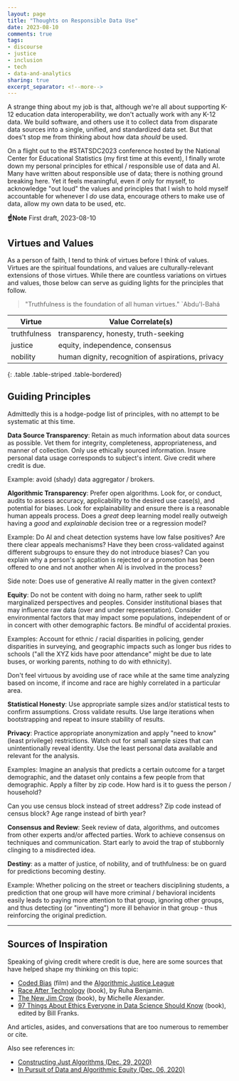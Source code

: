 ```yaml
---
layout: page
title: "Thoughts on Responsible Data Use"
date: 2023-08-10
comments: true
tags:
- discourse
- justice
- inclusion
- tech
- data-and-analytics
sharing: true
excerpt_separator: <!--more-->
---
```


A strange thing about my job is that, although we're all about supporting K-12
education data interoperability, we don't actually work with any K-12 data. We
build software, and others use it to collect data from disparate data sources
into a single, unified, and standardized data set. But that does't stop me from
thinking about how data _should_ be used.

On a flight out to the #STATSDC2023 conference hosted by the National Center for
Educational Statistics (my first time at this event), I finally wrote down my
personal principles for ethical / responsible use of data and AI. Many have
written about responsible use of data; there is nothing ground breaking here.
Yet it feels meaningful, even if only for myself, to acknowledge "out loud" the
values and principles that I wish to hold myself accountable for whenever I _do_
use data, encourage others to make use of data, allow my own data to be used,
etc.

<!--more-->

**☝Note** First draft, 2023-08-10

## Virtues and Values

As a person of faith, I tend to think of virtues before I think of values.
Virtues are the spiritual foundations, and values are culturally-relevant
extensions of those virtues. While there are countless variations on virtues and
values, those below can serve as guiding lights for the principles that follow.

> "Truthfulness is the foundation of all human virtues." `Abdu'l-Bahá

| Virtue       | Value Correlate(s)                                 |
| ------------ | -------------------------------------------------- |
| truthfulness | transparency, honesty, truth-seeking               |
| justice      | equity, independence, consensus                    |
| nobility     | human dignity, recognition of aspirations, privacy |
{: .table .table-striped .table-bordered}

## Guiding Principles

Admittedly this is a hodge-podge list of principles, with no attempt to be
systematic at this time.

**Data Source Transparency**: Retain as much information about data sources as
possible. Vet them for integrity, completeness, appropriateness, and manner of
collection. Only use ethically sourced information. Insure personal data usage
corresponds to subject's intent. Give credit where credit is due.

Example: avoid (shady) data aggregator / brokers.

**Algorithmic Transparency**: Prefer open algorithms. Look for, or conduct,
audits to assess accuracy, applicability to the desired use case(s), and
potential for biases. Look for explainability and ensure there is a reasonable
human appeals process. Does a _great_ deep learning model really outweigh having
a _good_ and _explainable_ decision tree or a regression model?

Example: Do AI and cheat detection systems have low false positives? Are there
clear appeals mechanisms? Have they been cross-validated against different
subgroups to ensure they do not introduce biases? Can you explain why a person's
application is rejected or a promotion has been offered to one and not another
when AI is involved in the process?

Side note: Does use of generative AI really matter in the given context?

**Equity**: Do not be content with doing no harm, rather seek to uplift
marginalized perspectives and peoples. Consider institutional biases that may
influence raw data (over and under representation). Consider environmental
factors that may impact some populations, independent of or in concert with
other demographic factors. Be mindful of accidental proxies.

Examples: Account for ethnic / racial disparities in policing, gender disparities in
surveying, and geographic impacts such as longer bus rides to schools ("all the
XYZ kids have poor attendance" might be due to late buses, or working parents,
nothing to do with ethnicity).

Don't feel virtuous by avoiding use of race while at the same time analyzing
based on income, if income and race are highly correlated in a particular area.

**Statistical Honesty**: Use appropriate sample sizes and/or statistical tests
to confirm assumptions. Cross validate results. Use large iterations when
bootstrapping and repeat to insure stability of results.

**Privacy**: Practice appropriate anonymization and apply "need to know" (least
privilege) restrictions. Watch out for small sample sizes that can
unintentionally reveal identity. Use the least personal data available and
relevant for the analysis.

Examples: Imagine an analysis that predicts a certain outcome for a target
demographic, and the dataset only contains a few people from that demographic.
Apply a filter by zip code. How hard is it to guess the person / household?

Can you use census block instead of street address? Zip code instead of census
block? Age range instead of birth year?

**Consensus and Review**: Seek review of data, algorithms, and outcomes from
other experts and/or affected parties. Work to achieve consensus on techniques
and communication. Start early to avoid the trap of stubbornly clinging to a
misdirected idea.

**Destiny**: as a matter of justice, of nobility, and of truthfulness: be on
guard for predictions becoming destiny.

Example: Whether policing on the street or teachers disciplining students, a
prediction that one group will have more criminal / behavioral incidents easily
leads to paying more attention to that group, ignoring other groups, and thus
detecting (or "inventing") more ill behavior in that group - thus reinforcing
the original prediction.

----

## Sources of Inspiration

Speaking of giving credit where credit is due, here are some sources that have
helped shape my thinking on this topic:

* [Coded Bias](https://www.codedbias.com/) (film) and the [Algorithmic Justice
  League](https://www.ajl.org/)
* [Race After Technology](https://www.ruhabenjamin.com/race-after-technology)
  (book), by Ruha Benjamin.
* [The New Jim Crow](https://newjimcrow.com/) (book), by Michelle Alexander.
* [97 Things About Ethics Everyone in Data Science Should
  Know](https://learning.oreilly.com/library/view/97-things-about/9781492072652/q)
  (book), edited by Bill Franks.

And articles, asides, and conversations that are too numerous to remember or
cite.

Also see references in:

* [Constructing Just Algorithms (Dec. 29, 2020)](/archive/2020/12/29/constructing-just-algorithms/)
* [In Pursuit of Data and Algorithmic Equity (Dec. 06,
  2020)](https://blog.safnet.com/archive/2020/12/06/in-pursuit-algorithmic-equity/)

